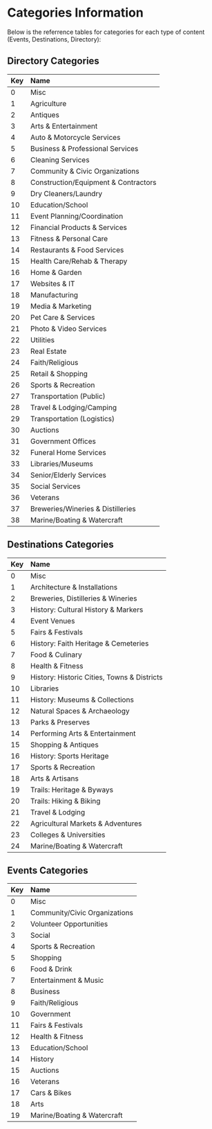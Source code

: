 # Categories Information

Below is the referrence tables for categories for each type of content (Events, Destinations, Directory):

## Directory Categories

| Key | Name                                 |
| :-- | :----------------------------------- |
| 0   | Misc                                 |
| 1   | Agriculture                          |
| 2   | Antiques                             |
| 3   | Arts & Entertainment                 |
| 4   | Auto & Motorcycle Services           |
| 5   | Business & Professional Services     |
| 6   | Cleaning Services                    |
| 7   | Community & Civic Organizations      |
| 8   | Construction/Equipment & Contractors |
| 9   | Dry Cleaners/Laundry                 |
| 10  | Education/School                     |
| 11  | Event Planning/Coordination          |
| 12  | Financial Products & Services        |
| 13  | Fitness & Personal Care              |
| 14  | Restaurants & Food Services          |
| 15  | Health Care/Rehab & Therapy          |
| 16  | Home & Garden                        |
| 17  | Websites & IT                        |
| 18  | Manufacturing                        |
| 19  | Media & Marketing                    |
| 20  | Pet Care & Services                  |
| 21  | Photo & Video Services               |
| 22  | Utilities                            |
| 23  | Real Estate                          |
| 24  | Faith/Religious                      |
| 25  | Retail & Shopping                    |
| 26  | Sports & Recreation                  |
| 27  | Transportation (Public)              |
| 28  | Travel & Lodging/Camping             |
| 29  | Transportation (Logistics)           |
| 30  | Auctions                             |
| 31  | Government Offices                   |
| 32  | Funeral Home Services                |
| 33  | Libraries/Museums                    |
| 34  | Senior/Elderly Services              |
| 35  | Social Services                      |
| 36  | Veterans                             |
| 37  | Breweries/Wineries & Distilleries    |
| 38  | Marine/Boating & Watercraft          |

## Destinations Categories

| Key | Name                                        |
| :-- | :------------------------------------------ |
| 0   | Misc                                        |
| 1   | Architecture & Installations                |
| 2   | Breweries, Distilleries & Wineries          |
| 3   | History: Cultural History & Markers         |
| 4   | Event Venues                                |
| 5   | Fairs & Festivals                           |
| 6   | History: Faith Heritage & Cemeteries        |
| 7   | Food & Culinary                             |
| 8   | Health & Fitness                            |
| 9   | History: Historic Cities, Towns & Districts |
| 10  | Libraries                                   |
| 11  | History: Museums & Collections              |
| 12  | Natural Spaces & Archaeology                |
| 13  | Parks & Preserves                           |
| 14  | Performing Arts & Entertainment             |
| 15  | Shopping & Antiques                         |
| 16  | History: Sports Heritage                    |
| 17  | Sports & Recreation                         |
| 18  | Arts & Artisans                             |
| 19  | Trails: Heritage & Byways                   |
| 20  | Trails: Hiking & Biking                     |
| 21  | Travel & Lodging                            |
| 22  | Agricultural Markets & Adventures           |
| 23  | Colleges & Universities                     |
| 24  | Marine/Boating & Watercraft                 |

## Events Categories

| Key | Name                          |
| :-- | :---------------------------- |
| 0   | Misc                          |
| 1   | Community/Civic Organizations |
| 2   | Volunteer Opportunities       |
| 3   | Social                        |
| 4   | Sports & Recreation           |
| 5   | Shopping                      |
| 6   | Food & Drink                  |
| 7   | Entertainment & Music         |
| 8   | Business                      |
| 9   | Faith/Religious               |
| 10  | Government                    |
| 11  | Fairs & Festivals             |
| 12  | Health & Fitness              |
| 13  | Education/School              |
| 14  | History                       |
| 15  | Auctions                      |
| 16  | Veterans                      |
| 17  | Cars & Bikes                  |
| 18  | Arts                          |
| 19  | Marine/Boating & Watercraft   |
